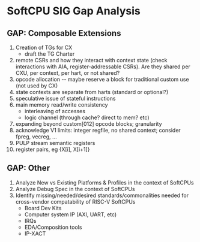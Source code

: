 # SoftCPU SIG Gap Analysis

## GAP: Composable Extensions

1. Creation of TGs for CX
   * draft the TG Charter
2. remote CSRs and how they interact with context state (check interactions with AIA, register-addressable CSRs). Are they shared per CXU, per context, per hart, or not shared?
3. opcode allocation -- maybe reserve a block for traditional custom use (not used by CX)
4. state contexts are separate from harts (standard or optional?)
5. speculative issue of stateful instructions
6. main memory read/write consistency
   * interleaving of accesses
   * logic channel (through cache? direct to mem? etc)
7. expanding beyond custom[012] opcode blocks; granularity
8. acknowledge V1 limits: integer regfile, no shared context; consider fpreg, vecreg, ...
9. PULP stream semantic registers
10. register pairs, eg {X[i], X[i+1]}
    
## GAP: Other

1. Analyze New vs Existing Platforms & Profiles in the context of SoftCPUs
2. Analyze Debug Spec in the context of SoftCPUs
3. Identify missing/needed/desired standards/commonalities needed for cross-vendor compatability of RISC-V SoftCPUs
   * Board Dev Kits
   * Computer system IP (AXI, UART, etc)
   * IRQs
   * EDA/Composition tools
   * IP-XACT
